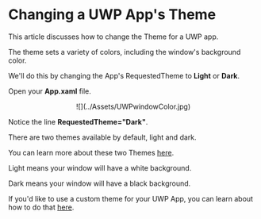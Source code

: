 


# Changing a UWP App's Theme


This article discusses how to change the Theme for a UWP app.

The theme sets a variety of colors, including the window's background color.

We'll do this by changing the App's RequestedTheme to **Light** or **Dark**.


Open your **App.xaml** file.


<center>![](../Assets/UWPwindowColor.jpg)</center>


Notice the line **RequestedTheme="Dark"**.

There are two themes available by default, light and dark.

You can learn more about these two Themes 
[here](https://docs.microsoft.com/en-us/windows/uwp/style/color).


Light means your window will have a white background.

Dark means your window will have a black background.

If you'd like to use a custom theme for your UWP App, you can learn about how to do that 
[here](http://stackoverflow.com/questions/39533783/custom-themes-in-uwp-application).



